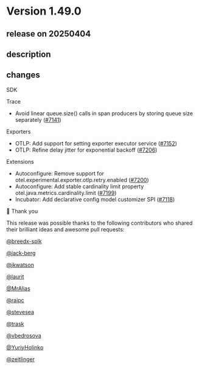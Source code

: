 # Version 1.49.0

## release on 20250404
## description
## changes
SDK

Trace

* Avoid linear queue.size() calls in span producers by storing queue size separately (<a href="https://github.com/open-telemetry/opentelemetry-java/pull/7141" data-hovercard-type="pull_request" data-hovercard-url="/open-telemetry/opentelemetry-java/pull/7141/hovercard">#7141</a>)

Exporters

* OTLP: Add support for setting exporter executor service (<a href="https://github.com/open-telemetry/opentelemetry-java/pull/7152" data-hovercard-type="pull_request" data-hovercard-url="/open-telemetry/opentelemetry-java/pull/7152/hovercard">#7152</a>)
* OTLP: Refine delay jitter for exponential backoff (<a href="https://github.com/open-telemetry/opentelemetry-java/pull/7206" data-hovercard-type="pull_request" data-hovercard-url="/open-telemetry/opentelemetry-java/pull/7206/hovercard">#7206</a>)

Extensions

* Autoconfigure: Remove support for otel.experimental.exporter.otlp.retry.enabled (<a href="https://github.com/open-telemetry/opentelemetry-java/pull/7200" data-hovercard-type="pull_request" data-hovercard-url="/open-telemetry/opentelemetry-java/pull/7200/hovercard">#7200</a>)
* Autoconfigure: Add stable cardinality limit property otel.java.metrics.cardinality.limit (<a href="https://github.com/open-telemetry/opentelemetry-java/pull/7199" data-hovercard-type="pull_request" data-hovercard-url="/open-telemetry/opentelemetry-java/pull/7199/hovercard">#7199</a>)
* Incubator: Add declarative config model customizer SPI (<a href="https://github.com/open-telemetry/opentelemetry-java/pull/7118" data-hovercard-type="pull_request" data-hovercard-url="/open-telemetry/opentelemetry-java/pull/7118/hovercard">#7118</a>)

🙇 Thank you

This release was possible thanks to the following contributors who shared their brilliant ideas and awesome pull requests:

<a class="user-mention notranslate" data-hovercard-type="user" data-hovercard-url="/users/breedx-splk/hovercard" data-octo-click="hovercard-link-click" data-octo-dimensions="link_type:self" href="https://github.com/breedx-splk">@breedx-splk</a>  

<a class="user-mention notranslate" data-hovercard-type="user" data-hovercard-url="/users/jack-berg/hovercard" data-octo-click="hovercard-link-click" data-octo-dimensions="link_type:self" href="https://github.com/jack-berg">@jack-berg</a>  

<a class="user-mention notranslate" data-hovercard-type="user" data-hovercard-url="/users/jkwatson/hovercard" data-octo-click="hovercard-link-click" data-octo-dimensions="link_type:self" href="https://github.com/jkwatson">@jkwatson</a>  

<a class="user-mention notranslate" data-hovercard-type="user" data-hovercard-url="/users/laurit/hovercard" data-octo-click="hovercard-link-click" data-octo-dimensions="link_type:self" href="https://github.com/laurit">@laurit</a>  

<a class="user-mention notranslate" data-hovercard-type="user" data-hovercard-url="/users/MrAlias/hovercard" data-octo-click="hovercard-link-click" data-octo-dimensions="link_type:self" href="https://github.com/MrAlias">@MrAlias</a>  

<a class="user-mention notranslate" data-hovercard-type="user" data-hovercard-url="/users/raipc/hovercard" data-octo-click="hovercard-link-click" data-octo-dimensions="link_type:self" href="https://github.com/raipc">@raipc</a>  

<a class="user-mention notranslate" data-hovercard-type="user" data-hovercard-url="/users/stevesea/hovercard" data-octo-click="hovercard-link-click" data-octo-dimensions="link_type:self" href="https://github.com/stevesea">@stevesea</a>  

<a class="user-mention notranslate" data-hovercard-type="user" data-hovercard-url="/users/trask/hovercard" data-octo-click="hovercard-link-click" data-octo-dimensions="link_type:self" href="https://github.com/trask">@trask</a>  

<a class="user-mention notranslate" data-hovercard-type="user" data-hovercard-url="/users/vbedrosova/hovercard" data-octo-click="hovercard-link-click" data-octo-dimensions="link_type:self" href="https://github.com/vbedrosova">@vbedrosova</a>  

<a class="user-mention notranslate" data-hovercard-type="user" data-hovercard-url="/users/YuriyHolinko/hovercard" data-octo-click="hovercard-link-click" data-octo-dimensions="link_type:self" href="https://github.com/YuriyHolinko">@YuriyHolinko</a>  

<a class="user-mention notranslate" data-hovercard-type="user" data-hovercard-url="/users/zeitlinger/hovercard" data-octo-click="hovercard-link-click" data-octo-dimensions="link_type:self" href="https://github.com/zeitlinger">@zeitlinger</a>

